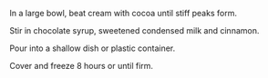In a large bowl, beat cream with cocoa until stiff peaks form.

 Stir in chocolate syrup, sweetened condensed milk and cinnamon. 
 
 Pour into a shallow dish or plastic container.
 
 Cover and freeze 8 hours or until firm.